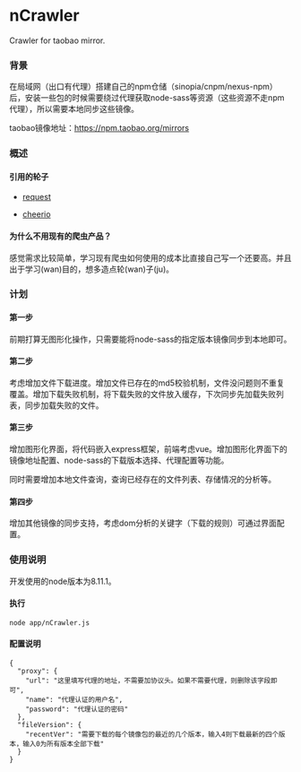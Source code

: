 # nCrawler
Crawler for taobao mirror.

### 背景

在局域网（出口有代理）搭建自己的npm仓储（sinopia/cnpm/nexus-npm）后，安装一些包的时候需要绕过代理获取node-sass等资源（这些资源不走npm代理），所以需要本地同步这些镜像。

taobao镜像地址：https://npm.taobao.org/mirrors



### 概述

#### 引用的轮子

- [request](https://github.com/request/request)   

- [cheerio](https://github.com/cheeriojs/cheerio)  

#### 为什么不用现有的爬虫产品？

感觉需求比较简单，学习现有爬虫如何使用的成本比直接自己写一个还要高。并且出于学习(wan)目的，想多造点轮(wan)子(ju)。



### 计划

#### 第一步

前期打算无图形化操作，只需要能将node-sass的指定版本镜像同步到本地即可。

#### 第二步

考虑增加文件下载进度。增加文件已存在的md5校验机制，文件没问题则不重复覆盖。增加下载失败机制，将下载失败的文件放入缓存，下次同步先加载失败列表，同步加载失败的文件。

#### 第三步

增加图形化界面，将代码嵌入express框架，前端考虑vue。增加图形化界面下的镜像地址配置、node-sass的下载版本选择、代理配置等功能。

同时需要增加本地文件查询，查询已经存在的文件列表、存储情况的分析等。

#### 第四步

增加其他镜像的同步支持，考虑dom分析的关键字（下载的规则）可通过界面配置。

### 使用说明

开发使用的node版本为8.11.1。

#### 执行
```
node app/nCrawler.js
```

#### 配置说明

```
{
  "proxy": {
    "url": "这里填写代理的地址，不需要加协议头。如果不需要代理，则删除该字段即可",
    "name": "代理认证的用户名",
    "password": "代理认证的密码"
  },
  "fileVersion": {
    "recentVer": "需要下载的每个镜像包的最近的几个版本，输入4则下载最新的四个版本，输入0为所有版本全部下载"
  }
}
```

